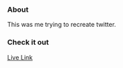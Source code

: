 ### About

This was me trying to recreate twitter.

### Check it out

[Live Link](https://posteer.herokuapp.com)
